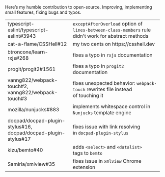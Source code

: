 Here’s my humble contribution to open-source. Improving, implementing small features, fixing bugs and typos.

<table class="table">
    <tbody>
        <tr>
            <td>
                typescript-eslint/typescript-eslint#3943
            </td>
            <td>
                <code>exceptAfterOverload</code> option of <code>lines-between-class-members</code> rule didn't work for abstract methods
            </td>
        </tr>
        <tr>
            <td>
                cat-a-flame/CSSHell#12
            </td>
            <td>
                my two cents on https://csshell.dev
            </td>
        </tr>
        <tr>
            <td>
                btroncone/learn-rxjs#268
            </td>
            <td>
                fixes a typo in <code>rxjs</code> documentation
            </td>
        </tr>
        <tr>
            <td>
                progit/progit2#1561
            </td>
            <td>
                fixes a typo in <code>progit2</code> documentation
            </td>
        </tr>
        <tr>
            <td>
                vanng822/webpack-touch#2,<br />
                vanng822/webpack-touch#3
            </td>
            <td>
                fixes unexpected behavior: <code>webpack-touch</code> rewrites file instead of touching it
            </td>
        </tr>
        <tr>
            <td>
                mozilla/nunjucks#883
            </td>
            <td>
                implements whitespace control in <code>Nunjucks</code> template engine
            </td>
        </tr>
        <tr>
            <td>
                docpad/docpad-plugin-stylus#16,<br />
                docpad/docpad-plugin-stylus#17
            </td>
            <td>
                fixes issue with link resolving in <code>docpad-plugin-stylus</code>
            </td>
        </tr>
        <tr>
            <td>
                kizu/bemto#40
            </td>
            <td>
                adds <code>&lt;select></code> and <code>&lt;datalist></code> tags to <code>bemto</code>
            </td>
        </tr>
        <tr>
            <td>
                Samirla/xmlview#35
            </td>
            <td>
                fixes issue in <code>xmlview</code> Chrome extension
            </td>
        </tr>
    </tbody>
</table>
